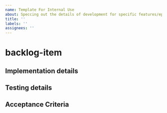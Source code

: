 ```yaml
---
name: Template For Internal Use
about: Speccing out the details of development for specific features/epics
title: ''
labels: ''
assignees: ''
---
```


# backlog-item

## Implementation details

## Testing details

## Acceptance Criteria

